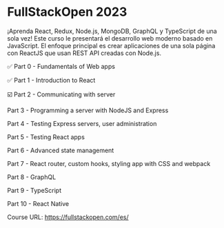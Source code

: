 # FullStackOpen 2023

¡Aprenda React, Redux, Node.js, MongoDB, GraphQL y TypeScript de una sola vez! Este curso le presentará el desarrollo web moderno basado en JavaScript. El enfoque principal es crear aplicaciones de una sola página con ReactJS que usan REST API creadas con Node.js.


✅ Part 0 - Fundamentals of Web apps

✅ Part 1 - Introduction to React

☑️ Part 2 - Communicating with server

Part 3 - Programming a server with NodeJS and Express

Part 4 - Testing Express servers, user administration

Part 5 - Testing React apps

Part 6 - Advanced state management

Part 7 - React router, custom hooks, styling app with CSS and webpack

Part 8 - GraphQL

Part 9 - TypeScript

Part 10 - React Native



Course URL: https://fullstackopen.com/es/

